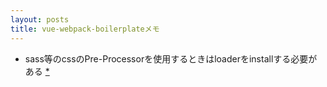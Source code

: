 ```yaml
---
layout: posts
title: vue-webpack-boilerplateメモ
---
```


* sass等のcssのPre-Processorを使用するときはloaderをinstallする必要がある [\*](http://vuejs-templates.github.io/webpack/pre-processors.html)
